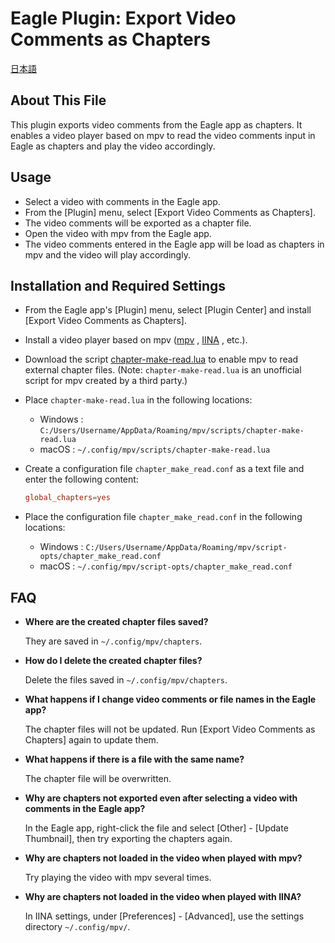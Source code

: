 # Eagle Plugin: Export Video Comments as Chapters

[日本語](README_jp.md)

## About This File
This plugin exports video comments from the Eagle app as chapters. It enables a video player based on mpv to read the video comments input in Eagle as chapters and play the video accordingly.

## Usage
- Select a video with comments in the Eagle app.
- From the [Plugin] menu, select [Export Video Comments as Chapters].
- The video comments will be exported as a chapter file.
- Open the video with mpv from the Eagle app.
- The video comments entered in the Eagle app will be load as chapters in mpv and the video will play accordingly.

## Installation and Required Settings

- From the Eagle app's [Plugin] menu, select [Plugin Center] and install [Export Video Comments as Chapters].

- Install a video player based on mpv ([mpv](https://mpv.io) , [IINA](https://iina.io) , etc.).

- Download the script [chapter-make-read.lua](https://github.com/dyphire/mpv-scripts) to enable mpv to read external chapter files. (Note: `chapter-make-read.lua` is an unofficial script for mpv created by a third party.)

- Place `chapter-make-read.lua` in the following locations:
    - Windows : `C:/Users/Username/AppData/Roaming/mpv/scripts/chapter-make-read.lua`
    - macOS : `~/.config/mpv/scripts/chapter-make-read.lua`

- Create a configuration file `chapter_make_read.conf` as a text file and enter the following content:
    ```chapter_make_read.conf
    global_chapters=yes
    ```
  
- Place the configuration file `chapter_make_read.conf` in the following locations:
    - Windows : `C:/Users/Username/AppData/Roaming/mpv/script-opts/chapter_make_read.conf`
    - macOS : `~/.config/mpv/script-opts/chapter_make_read.conf`
  
## FAQ

- **Where are the created chapter files saved?**

  They are saved in `~/.config/mpv/chapters`.
 
- **How do I delete the created chapter files?**

  Delete the files saved in `~/.config/mpv/chapters`.
   
- **What happens if I change video comments or file names in the Eagle app?**

  The chapter files will not be updated. Run [Export Video Comments as Chapters] again to update them.

- **What happens if there is a file with the same name?**

  The chapter file will be overwritten.

- **Why are chapters not exported even after selecting a video with comments in the Eagle app?**

  In the Eagle app, right-click the file and select [Other] - [Update Thumbnail], then try exporting the chapters again.

- **Why are chapters not loaded in the video when played with mpv?**

  Try playing the video with mpv several times.

- **Why are chapters not loaded in the video when played with IINA?**

  In IINA settings, under [Preferences] - [Advanced], use the settings directory `~/.config/mpv/`.
